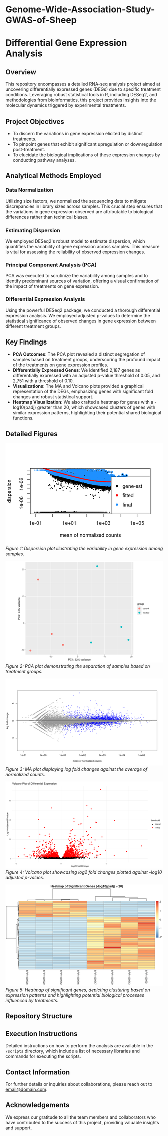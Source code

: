 # Genome-Wide-Association-Study-GWAS-of-Sheep
# Differential Gene Expression Analysis

## Overview
This repository encompasses a detailed RNA-seq analysis project aimed at uncovering differentially expressed genes (DEGs) due to specific treatment conditions. Leveraging robust statistical tools in R, including DESeq2, and methodologies from bioinformatics, this project provides insights into the molecular dynamics triggered by experimental treatments.

## Project Objectives
- To discern the variations in gene expression elicited by distinct treatments.
- To pinpoint genes that exhibit significant upregulation or downregulation post-treatment.
- To elucidate the biological implications of these expression changes by conducting pathway analyses.

## Analytical Methods Employed
### Data Normalization
Utilizing size factors, we normalized the sequencing data to mitigate discrepancies in library sizes across samples. This crucial step ensures that the variations in gene expression observed are attributable to biological differences rather than technical biases.

### Estimating Dispersion
We employed DESeq2's robust model to estimate dispersion, which quantifies the variability of gene expression across samples. This measure is vital for assessing the reliability of observed expression changes.

### Principal Component Analysis (PCA)
PCA was executed to scrutinize the variability among samples and to identify predominant sources of variation, offering a visual confirmation of the impact of treatments on gene expression.

### Differential Expression Analysis
Using the powerful DESeq2 package, we conducted a thorough differential expression analysis. We employed adjusted p-values to determine the statistical significance of observed changes in gene expression between different treatment groups.

## Key Findings
- **PCA Outcomes**: The PCA plot revealed a distinct segregation of samples based on treatment groups, underscoring the profound impact of the treatments on gene expression profiles.
- **Differentially Expressed Genes**: We identified 2,187 genes as differentially expressed with an adjusted p-value threshold of 0.05, and 2,751 with a threshold of 0.10.
- **Visualizations**: The MA and Volcano plots provided a graphical representation of the DEGs, emphasizing genes with significant fold changes and robust statistical support.
- **Heatmap Visualization**: We also crafted a heatmap for genes with a -log10(padj) greater than 20, which showcased clusters of genes with similar expression patterns, highlighting their potential shared biological functions.

## Detailed Figures
![Dispersion Plot](https://github.com/iprotic535/Genome-Wide-Association-Study-GWAS-of-Sheep/blob/main/images/dispersions.png)
*Figure 1: Dispersion plot illustrating the variability in gene expression among samples.*

![PCA Plot](https://github.com/iprotic535/Genome-Wide-Association-Study-GWAS-of-Sheep/blob/main/images/pca.png)
*Figure 2: PCA plot demonstrating the separation of samples based on treatment groups.*

![MA Plot](https://github.com/iprotic535/Genome-Wide-Association-Study-GWAS-of-Sheep/blob/main/images/MA.png)
*Figure 3: MA plot displaying log fold changes against the average of normalized counts.*

![Volcano Plot](https://github.com/iprotic535/Genome-Wide-Association-Study-GWAS-of-Sheep/blob/main/images/Volcano.png)
*Figure 4: Volcano plot showcasing log2 fold changes plotted against -log10 adjusted p-values.*

![Heatmap](https://github.com/iprotic535/Genome-Wide-Association-Study-GWAS-of-Sheep/blob/main/images/Heatmap.png)
*Figure 5: Heatmap of significant genes, depicting clustering based on expression patterns and highlighting potential biological processes influenced by treatments.*

## Repository Structure

## Execution Instructions
Detailed instructions on how to perform the analysis are available in the `/scripts` directory, which include a list of necessary libraries and commands for executing the scripts.

## Contact Information
For further details or inquiries about collaborations, please reach out to [email@domain.com](mailto:email@domain.com).

## Acknowledgements
We express our gratitude to all the team members and collaborators who have contributed to the success of this project, providing valuable insights and support.
